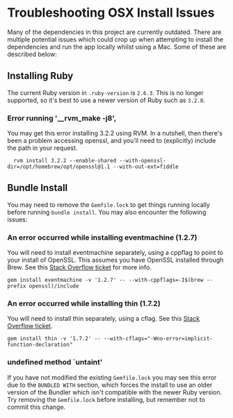 # Troubleshooting OSX Install Issues

Many of the dependencies in this project are currently outdated.
There are multiple potential issues which could crop up when attempting to install the dependencies and run the app locally whilst using a Mac.
Some of these are described below:

## Installing Ruby

The current Ruby version in `.ruby-version` is `2.6.3`. This is no longer supported, so it's best to use a newer version of Ruby such as `3.2.0`.

### Error running '__rvm_make -j8',

You may get this error installing 3.2.2 using RVM. In a nutshell, then there's been a problem accessing openssl, and you'll need to (explicitly) include the path in your request.

      rvm install 3.2.2 --enable-shared --with-openssl-dir=/opt/homebrew/opt/openssl@1.1 --with-out-ext=fiddle

## Bundle Install

You may need to remove the `Gemfile.lock` to get things running locally before running `bundle install`. You may also encounter the following issues:

### An error occurred while installing eventmachine (1.2.7)

You will need to install eventmachine separately, using a cppflag to point to your install of OpenSSL. This assumes you have 
OpenSSL installed through Brew. See this [Stack Overflow ticket](https://stackoverflow.com/questions/30818391/gem-eventmachine-fatal-error-openssl-ssl-h-file-not-found) for more info.

```
gem install eventmachine -v '1.2.7' -- --with-cppflags=-I$(brew --prefix openssl)/include
```

### An error occurred while installing thin (1.7.2)

You will need to install thin separately, using a cflag. See this [Stack Overflow ticket](https://stackoverflow.com/questions/63278694/thin-and-puma-fail-with-similar-issues-error-failed-to-build-gem-native-exten).

```
gem install thin -v '1.7.2' -- --with-cflags="-Wno-error=implicit-function-declaration"
```

### undefined method `untaint'

If you have not modified the existing `Gemfile.lock` you may see this error due to the `BUNDLED WITH` section, which forces the install
to use an older version of the Bundler which isn't compatible with the newer Ruby version. Try removing the `Gemfile.lock` before installing,
but remember not to commit this change.

